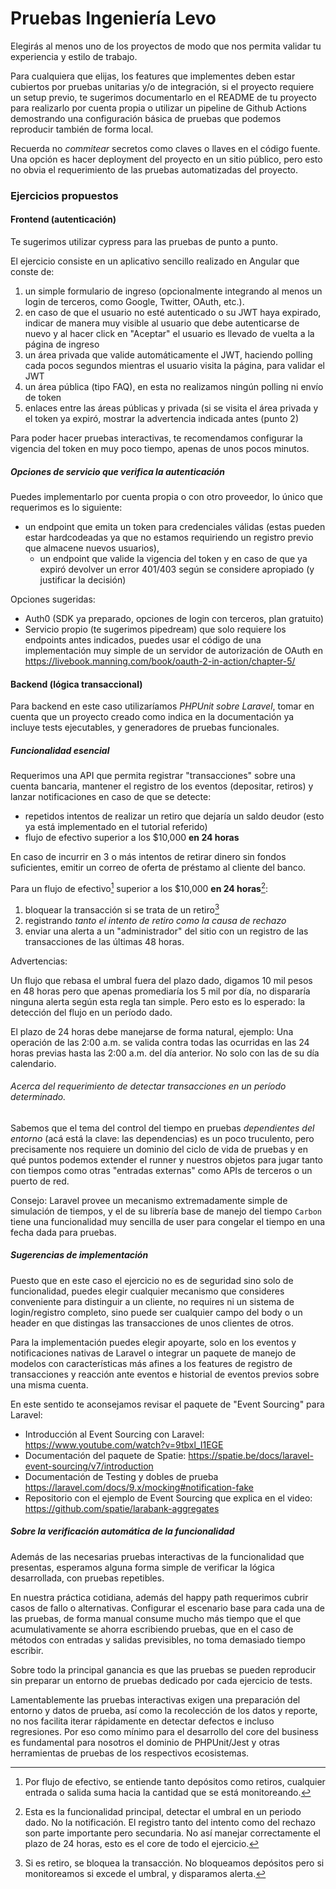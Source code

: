 # Pruebas Ingeniería Levo

Elegirás al menos uno de los proyectos de modo que nos permita validar tu experiencia y estilo de trabajo.

Para cualquiera que elijas, los features que implementes deben estar cubiertos por pruebas unitarias y/o de integración, si el proyecto requiere un setup previo, te sugerimos documentarlo en el README de tu proyecto para realizarlo por cuenta propia o utilizar un pipeline de Github Actions demostrando una configuración básica de pruebas que podemos reproducir también de forma local.

Recuerda no _commitear_ secretos como claves o llaves en el código fuente. Una opción es hacer deployment del proyecto en un sitio público, pero esto no obvia el requerimiento de las pruebas automatizadas del proyecto.

### Ejercicios propuestos

#### Frontend (autenticación)

Te sugerimos utilizar cypress para las pruebas de punto a punto.

El ejercicio consiste en un aplicativo sencillo realizado en Angular que conste de:

1. un simple formulario de ingreso (opcionalmente integrando al menos un login de terceros, como Google, Twitter, OAuth, etc.).
2. en caso de que el usuario no esté autenticado o su JWT haya expirado, indicar de manera muy visible al usuario que debe autenticarse de nuevo y al hacer click en "Aceptar" el usuario es llevado de vuelta a la página de ingreso
3. un área privada que valide automáticamente el JWT, haciendo polling cada pocos segundos mientras el usuario visita la página, para validar el JWT
4. un área pública (tipo FAQ), en esta no realizamos ningún polling ni envío de token
5. enlaces entre las áreas públicas y privada (si se visita el área privada y el token ya expiró, mostrar la advertencia indicada antes (punto 2)

Para poder hacer pruebas interactivas, te recomendamos configurar la vigencia del token en muy poco tiempo, apenas de unos pocos minutos.

##### Opciones de servicio que verifica la autenticación

Puedes implementarlo por cuenta propia o con otro proveedor, lo único que requerimos es lo siguiente:

- un endpoint que emita un token para credenciales válidas (estas pueden estar hardcodeadas ya que no estamos requiriendo un registro previo que almacene nuevos usuarios),
  - un endpoint que valide la vigencia del token y en caso de que ya expiró devolver un error 401/403 según se considere apropiado (y justificar la decisión)

Opciones sugeridas:

- Auth0 (SDK ya preparado, opciones de login con terceros, plan gratuito)
- Servicio propio (te sugerimos pipedream) que solo requiere los endpoints antes indicados, puedes usar el código de una implementación muy simple de un servidor de autorización de OAuth en https://livebook.manning.com/book/oauth-2-in-action/chapter-5/

#### Backend (lógica transaccional)

Para backend en este caso utilizaríamos *PHPUnit sobre Laravel*, tomar en cuenta que un proyecto creado como indica en la documentación ya incluye tests ejecutables, y generadores de pruebas funcionales.

##### Funcionalidad esencial

Requerimos una API que permita registrar "transacciones" sobre una cuenta bancaria, mantener el registro de los eventos (depositar, retiros) y lanzar notificaciones en caso de que se detecte:

- repetidos intentos de realizar un retiro que dejaría un saldo deudor (esto ya está implementado en el tutorial referido)
- flujo de efectivo superior a los $10,000 **en 24 horas**

En caso de incurrir en 3 o más intentos de retirar dinero sin fondos suficientes, emitir un correo de oferta de préstamo al cliente del banco.

Para un flujo de efectivo[^1] superior a los $10,000 **en 24 horas**[^2]:
1. bloquear la transacción si se trata de un retiro[^3]
2. registrando *tanto el intento de retiro como la causa de rechazo*
3. enviar una alerta a un "administrador" del sitio con un registro de las transacciones de las últimas 48 horas.

Advertencias:

Un flujo que rebasa el umbral fuera del plazo dado, digamos 10 mil pesos en 48 horas pero que apenas promediaría los 5 mil por día, no dispararía ninguna alerta según esta regla tan simple. Pero esto es lo esperado: la detección del flujo en un período dado.

El plazo de 24 horas debe manejarse de forma natural, ejemplo: Una operación de las 2:00 a.m. se valida contra todas las ocurridas en las 24 horas previas hasta las 2:00 a.m. del día anterior. No solo con las de su día calendario.

###### Acerca del requerimiento de detectar transacciones en un período determinado.

Sabemos que el tema del control del tiempo en pruebas _dependientes del entorno_ (acá está la clave: las dependencias)
es un poco truculento, pero precisamente nos requiere un dominio del ciclo de vida de pruebas y en qué puntos podemos
extender el runner y nuestros objetos para jugar tanto con tiempos como otras "entradas externas" como APIs de terceros o un puerto de red.

Consejo: Laravel provee un mecanismo extremadamente simple de simulación de tiempos, y el de su librería base de manejo del tiempo `Carbon` tiene una funcionalidad muy sencilla de user para congelar el tiempo en una fecha dada para pruebas.

##### Sugerencias de implementación

Puesto que en este caso el ejercicio no es de seguridad sino solo de funcionalidad, puedes elegir cualquier mecanismo que consideres conveniente para distinguir a un cliente, no requires ni un sistema de login/registro completo, sino puede ser cualquier campo del body o un header en que distingas las transacciones de unos clientes de otros.

Para la implementación puedes elegir apoyarte, solo en los eventos y notificaciones nativas de Laravel o integrar un paquete de manejo de modelos con características más afines a los features de registro de transacciones y reacción ante eventos e historial de eventos previos sobre una misma cuenta.

En este sentido te aconsejamos revisar el paquete de "Event Sourcing" para Laravel:

- Introducción al Event Sourcing con Laravel: https://www.youtube.com/watch?v=9tbxl_I1EGE
- Documentación del paquete de Spatie: https://spatie.be/docs/laravel-event-sourcing/v7/introduction
- Documentación de Testing y dobles de prueba https://laravel.com/docs/9.x/mocking#notification-fake
- Repositorio con el ejemplo de Event Sourcing que explica en el video: https://github.com/spatie/larabank-aggregates

##### Sobre la verificación automática de la funcionalidad

Además de las necesarias pruebas interactivas de la funcionalidad que presentas, esperamos alguna forma simple de verificar la lógica desarrollada, con pruebas repetibles.

En nuestra práctica cotidiana, además del happy path requerimos cubrir casos de fallo o alternativas. Configurar el escenario base para cada una de las pruebas, de forma manual consume mucho más tiempo que el que acumulativamente se ahorra escribiendo pruebas, que en el caso de métodos con entradas y salidas previsibles, no toma demasiado tiempo escribir.

Sobre todo la principal ganancia es que las pruebas se pueden reproducir sin preparar un entorno de pruebas dedicado por cada ejercicio de tests.

Lamentablemente las pruebas interactivas exigen una preparación del entorno y datos de prueba, así como la recolección de los datos y reporte, no nos facilita iterar rápidamente en detectar defectos e incluso regresiones. Por eso como mínimo para el desarrollo del core del business es fundamental para nosotros el dominio de PHPUnit/Jest y otras herramientas de pruebas de los respectivos ecosistemas.

[^1]: Por flujo de efectivo, se entiende tanto depósitos como retiros, cualquier entrada o salida suma hacia la cantidad que se está monitoreando.
[^2]: Esta es la funcionalidad principal, detectar el umbral en un periodo dado. No la notificación. El registro tanto del intento como del rechazo son parte importante pero secundaria. No así manejar correctamente el plazo de 24 horas, esto es el core de todo el ejercicio.
[^3]: Si es retiro, se bloquea la transacción. No bloqueamos depósitos pero si monitoreamos si excede el umbral, y disparamos alerta.
